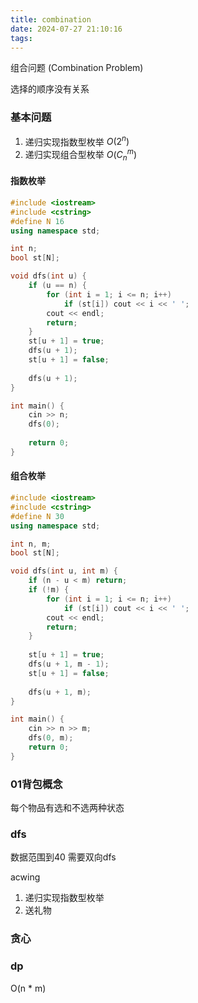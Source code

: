 ```yaml
---
title: combination
date: 2024-07-27 21:10:16
tags:
---
```

组合问题 (Combination Problem)

选择的顺序没有关系

### 基本问题

1. 递归实现指数型枚举 $O(2^n)$
2. 递归实现组合型枚举 $O(C_{n}^{m})$

#### 指数枚举

```c++
#include <iostream>
#include <cstring>
#define N 16
using namespace std;

int n;
bool st[N];

void dfs(int u) {
    if (u == n) {
        for (int i = 1; i <= n; i++)
            if (st[i]) cout << i << ' ';
        cout << endl;
        return;
    }
    st[u + 1] = true;
    dfs(u + 1);
    st[u + 1] = false;
    
    dfs(u + 1);
}

int main() {
    cin >> n;
    dfs(0);
    
    return 0;
}
```


#### 组合枚举

```c++
#include <iostream>
#include <cstring>
#define N 30
using namespace std;

int n, m;
bool st[N];

void dfs(int u, int m) {
    if (n - u < m) return;
    if (!m) {
        for (int i = 1; i <= n; i++)
            if (st[i]) cout << i << ' ';
        cout << endl;
        return;
    }
    
    st[u + 1] = true;
    dfs(u + 1, m - 1);
    st[u + 1] = false;
    
    dfs(u + 1, m);
}

int main() {
    cin >> n >> m;
    dfs(0, m);
    return 0;
}
```

### 01背包概念

每个物品有选和不选两种状态


### dfs

数据范围到40 需要双向dfs

acwing
1. 递归实现指数型枚举
2. 送礼物


### 贪心


### dp

O(n * m)




